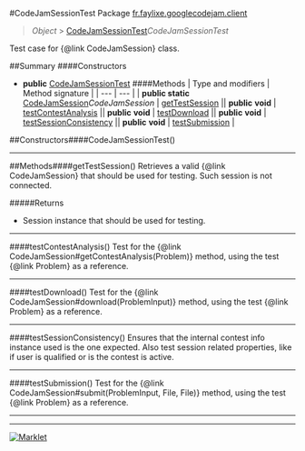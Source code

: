 #CodeJamSessionTest
Package [fr.faylixe.googlecodejam.client](README.md)<br>

> *Object* > [CodeJamSessionTest](CodeJamSessionTest.md)*CodeJamSessionTest*

Test case for {@link CodeJamSession} class.

##Summary
####Constructors
* **public** [CodeJamSessionTest](#codejamsessiontest)
####Methods
| Type and modifiers | Method signature |
| --- | --- |
| **public static** [CodeJamSession](CodeJamSession.md)*CodeJamSession* | [getTestSession](#gettestsession) || **public** **void** | [testContestAnalysis](#testcontestanalysis) || **public** **void** | [testDownload](#testdownload) || **public** **void** | [testSessionConsistency](#testsessionconsistency) || **public** **void** | [testSubmission](#testsubmission) |

##Constructors####CodeJamSessionTest()


---


##Methods####getTestSession()
Retrieves a valid {@link CodeJamSession}
 that should be used for testing.
 Such session is not connected.

#####Returns
* Session instance that should be used for testing.

---

####testContestAnalysis()
Test for the {@link CodeJamSession#getContestAnalysis(Problem)}
 method, using the test {@link Problem} as a reference.

---

####testDownload()
Test for the {@link CodeJamSession#download(ProblemInput)}
 method, using the test {@link Problem} as a reference.

---

####testSessionConsistency()
Ensures that the internal contest info instance used
 is the one expected. Also test session related properties,
 like if user is qualified or is the contest is active.

---

####testSubmission()
Test for the {@link CodeJamSession#submit(ProblemInput, File, File)}
 method, using the test {@link Problem} as a reference.

---

---

[![Marklet](https://img.shields.io/badge/Generated%20by-Marklet-green.svg)](https://github.com/Faylixe/marklet)